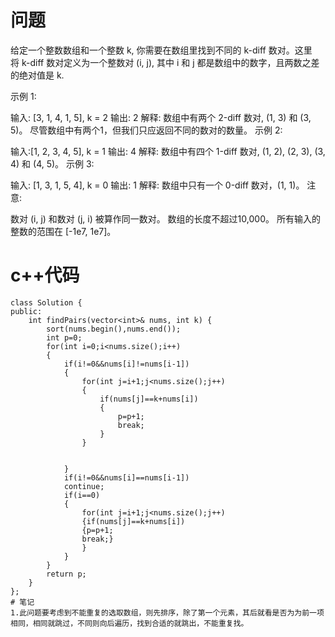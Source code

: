 # 问题
给定一个整数数组和一个整数 k, 你需要在数组里找到不同的 k-diff 数对。这里将 k-diff 数对定义为一个整数对 (i, j), 其中 i 和 j 都是数组中的数字，且两数之差的绝对值是 k.

示例 1:

输入: [3, 1, 4, 1, 5], k = 2
输出: 2
解释: 数组中有两个 2-diff 数对, (1, 3) 和 (3, 5)。
尽管数组中有两个1，但我们只应返回不同的数对的数量。
示例 2:

输入:[1, 2, 3, 4, 5], k = 1
输出: 4
解释: 数组中有四个 1-diff 数对, (1, 2), (2, 3), (3, 4) 和 (4, 5)。
示例 3:

输入: [1, 3, 1, 5, 4], k = 0
输出: 1
解释: 数组中只有一个 0-diff 数对，(1, 1)。
注意:

数对 (i, j) 和数对 (j, i) 被算作同一数对。
数组的长度不超过10,000。
所有输入的整数的范围在 [-1e7, 1e7]。
# c++代码
```
class Solution {
public:
    int findPairs(vector<int>& nums, int k) {
        sort(nums.begin(),nums.end());
        int p=0;
        for(int i=0;i<nums.size();i++)
        {
            if(i!=0&&nums[i]!=nums[i-1])
            {
                for(int j=i+1;j<nums.size();j++)
                {
                    if(nums[j]==k+nums[i])
                    {
                        p=p+1;
                        break;
                    }
                }


            }
            if(i!=0&&nums[i]==nums[i-1])
            continue;
            if(i==0)
            {
                for(int j=i+1;j<nums.size();j++)
                {if(nums[j]==k+nums[i])
                {p=p+1;
                break;}
                }
            }
        }
        return p;
    }
};
# 笔记
1.此问题要考虑到不能重复的选取数组，则先排序，除了第一个元素，其后就看是否为为前一项相同，相同就跳过，不同则向后遍历，找到合适的就跳出，不能重复找。

